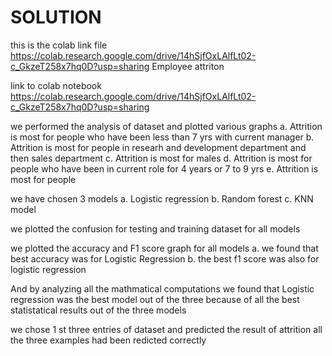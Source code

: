 # SOLUTION
this is the colab link file
https://colab.research.google.com/drive/14hSjfOxLAlfLt02-c_GkzeT258x7hq0D?usp=sharing
Employee attriton

link to colab notebook https://colab.research.google.com/drive/14hSjfOxLAlfLt02-c_GkzeT258x7hq0D?usp=sharing

we performed the analysis of dataset and plotted various graphs
a. Attrition is most for people who have been less than 7 yrs with current manager 
b. Attrition is most for people in researh and development department and then sales department 
c. Attrition is most for males 
d. Attrition is most for people who have been in current role for 4 years or 7 to 9 yrs 
e. Attrition is most for people

we have chosen 3 models 
a. Logistic regression 
b. Random forest 
c. KNN model

we plotted the confusion for testing and training dataset for all models

we plotted the accuracy and F1 score graph for all models a. we found that best accuracy was for Logistic Regression b. the best f1 score was also for logistic regression

And by analyzing all the mathmatical computations we found that Logistic regression was the best model out of the three because of all the best statistatical results out of the three models

we chose 1 st three entries of dataset and predicted the result of attrition all the three examples had been redicted correctly
